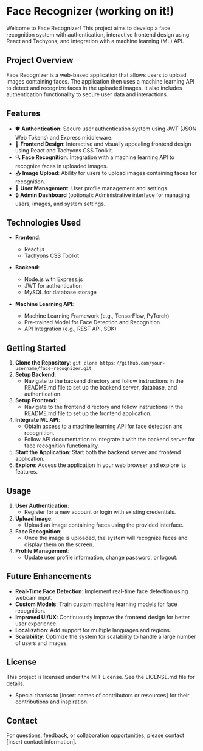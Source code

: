 # Face Recognizer (working on it!)

Welcome to Face Recognizer! This project aims to develop a face recognition system with authentication, interactive frontend design using React and Tachyons, and integration with a machine learning (ML) API.

## Project Overview

Face Recognizer is a web-based application that allows users to upload images containing faces. The application then uses a machine learning API to detect and recognize faces in the uploaded images. It also includes authentication functionality to secure user data and interactions.

## Features

- 🛡️ **Authentication**: Secure user authentication system using JWT (JSON Web Tokens) and Express middleware.
- 🎨 **Frontend Design**: Interactive and visually appealing frontend design using React and Tachyons CSS Toolkit.
- 🔍 **Face Recognition**: Integration with a machine learning API to recognize faces in uploaded images.
- 📤 **Image Upload**: Ability for users to upload images containing faces for recognition.
- 👤 **User Management**: User profile management and settings.
- 🔒 **Admin Dashboard** (optional): Administrative interface for managing users, images, and system settings.

## Technologies Used

- **Frontend**:
  - React.js
  - Tachyons CSS Toolkit

- **Backend**:
  - Node.js with Express.js
  - JWT for authentication
  - MySQL for database storage

- **Machine Learning API**:
  - Machine Learning Framework (e.g., TensorFlow, PyTorch)
  - Pre-trained Model for Face Detection and Recognition
  - API Integration (e.g., REST API, SDK)

## Getting Started

1. **Clone the Repository**: `git clone https://github.com/your-username/face-recognizer.git`
2. **Setup Backend**:
   - Navigate to the backend directory and follow instructions in the README.md file to set up the backend server, database, and authentication.
3. **Setup Frontend**:
   - Navigate to the frontend directory and follow instructions in the README.md file to set up the frontend application.
4. **Integrate ML API**:
   - Obtain access to a machine learning API for face detection and recognition.
   - Follow API documentation to integrate it with the backend server for face recognition functionality.
5. **Start the Application**: Start both the backend server and frontend application.
6. **Explore**: Access the application in your web browser and explore its features.

## Usage

1. **User Authentication**:
   - Register for a new account or login with existing credentials.
2. **Upload Image**:
   - Upload an image containing faces using the provided interface.
3. **Face Recognition**:
   - Once the image is uploaded, the system will recognize faces and display them on the screen.
4. **Profile Management**:
   - Update user profile information, change password, or logout.

## Future Enhancements

- **Real-Time Face Detection**: Implement real-time face detection using webcam input.
- **Custom Models**: Train custom machine learning models for face recognition.
- **Improved UI/UX**: Continuously improve the frontend design for better user experience.
- **Localization**: Add support for multiple languages and regions.
- **Scalability**: Optimize the system for scalability to handle a large number of users and images.

## License

This project is licensed under the MIT License. See the LICENSE.md file for details.

- Special thanks to [insert names of contributors or resources] for their contributions and inspiration.

## Contact

For questions, feedback, or collaboration opportunities, please contact [insert contact information].

